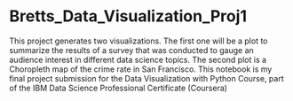 # Bretts_Data_Visualization_Proj1
This project generates two visualizations. The first one will be a plot to summarize the results of a survey that was conducted to 
gauge an audience interest in different data science topics. The second plot is a Choropleth map of the crime rate in San Francisco. 
This notebook is my final project submission for the Data Visualization with Python Course, part of the IBM Data Science Professional 
Certificate (Coursera)
